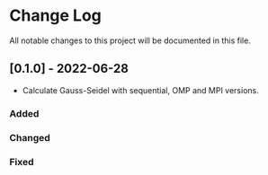 # Change Log
All notable changes to this project will be documented in this file.
 
## [0.1.0] - 2022-06-28
  
- Calculate Gauss-Seidel with sequential, OMP and MPI versions.
 
### Added
 
### Changed
 
### Fixed
 